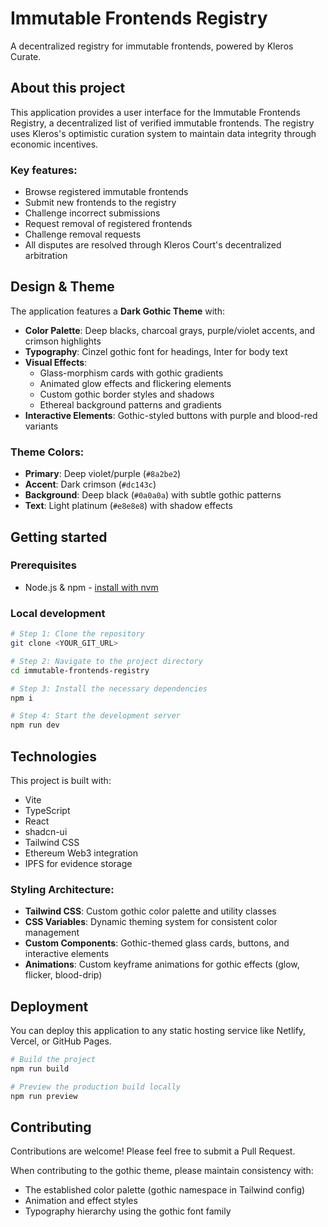 # Immutable Frontends Registry

A decentralized registry for immutable frontends, powered by Kleros Curate.

## About this project

This application provides a user interface for the Immutable Frontends Registry, a decentralized list of verified immutable frontends. The registry uses Kleros's optimistic curation system to maintain data integrity through economic incentives.

### Key features:

- Browse registered immutable frontends
- Submit new frontends to the registry
- Challenge incorrect submissions
- Request removal of registered frontends
- Challenge removal requests
- All disputes are resolved through Kleros Court's decentralized arbitration

## Design & Theme

The application features a **Dark Gothic Theme** with:

- **Color Palette**: Deep blacks, charcoal grays, purple/violet accents, and crimson highlights
- **Typography**: Cinzel gothic font for headings, Inter for body text
- **Visual Effects**: 
  - Glass-morphism cards with gothic gradients
  - Animated glow effects and flickering elements
  - Custom gothic border styles and shadows
  - Ethereal background patterns and gradients
- **Interactive Elements**: Gothic-styled buttons with purple and blood-red variants

### Theme Colors:
- **Primary**: Deep violet/purple (`#8a2be2`)
- **Accent**: Dark crimson (`#dc143c`) 
- **Background**: Deep black (`#0a0a0a`) with subtle gothic patterns
- **Text**: Light platinum (`#e8e8e8`) with shadow effects

## Getting started

### Prerequisites

- Node.js & npm - [install with nvm](https://github.com/nvm-sh/nvm#installing-and-updating)

### Local development

```sh
# Step 1: Clone the repository
git clone <YOUR_GIT_URL>

# Step 2: Navigate to the project directory
cd immutable-frontends-registry

# Step 3: Install the necessary dependencies
npm i

# Step 4: Start the development server
npm run dev
```

## Technologies

This project is built with:

- Vite
- TypeScript
- React
- shadcn-ui
- Tailwind CSS
- Ethereum Web3 integration
- IPFS for evidence storage

### Styling Architecture:
- **Tailwind CSS**: Custom gothic color palette and utility classes
- **CSS Variables**: Dynamic theming system for consistent color management
- **Custom Components**: Gothic-themed glass cards, buttons, and interactive elements
- **Animations**: Custom keyframe animations for gothic effects (glow, flicker, blood-drip)

## Deployment

You can deploy this application to any static hosting service like Netlify, Vercel, or GitHub Pages.

```sh
# Build the project
npm run build

# Preview the production build locally
npm run preview
```

## Contributing

Contributions are welcome! Please feel free to submit a Pull Request.

When contributing to the gothic theme, please maintain consistency with:
- The established color palette (gothic namespace in Tailwind config)
- Animation and effect styles
- Typography hierarchy using the gothic font family
